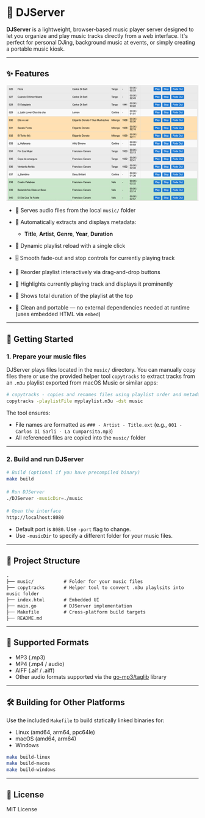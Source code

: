# 🎵 DJServer

**DJServer** is a lightweight, browser-based music player server designed to let you organize and play music tracks directly from a web interface. It's perfect for personal DJing, background music at events, or simply creating a portable music kiosk.

---

## ✨ Features

![DJserver](DJserver.png)

* 📁 Serves audio files from the local `music/` folder
* 🧠 Automatically extracts and displays metadata:

  * **Title**, **Artist**, **Genre**, **Year**, **Duration**
* 🔄 Dynamic playlist reload with a single click
* 🎚️ Smooth fade-out and stop controls for currently playing track
* 🔀 Reorder playlist interactively via drag-and-drop buttons
* 🎨 Highlights currently playing track and displays it prominently
* 🧮 Shows total duration of the playlist at the top
* 💾 Clean and portable — no external dependencies needed at runtime (uses embedded HTML via `embed`)

---

## 🚀 Getting Started

### 1. Prepare your music files

DJServer plays files located in the `music/` directory. You can manually copy files there or use the provided helper tool `copytracks` to extract tracks from an `.m3u` playlist exported from macOS Music or similar apps:

```bash
# copytracks - copies and renames files using playlist order and metadata
copytracks -playlistFile myplaylist.m3u -dst music
```

The tool ensures:

* File names are formatted as `### - Artist - Title.ext` (e.g., `001 - Carlos Di Sarli - La Cumparsita.mp3`)
* All referenced files are copied into the `music/` folder

---

### 2. Build and run DJServer

```bash
# Build (optional if you have precompiled binary)
make build

# Run DJServer
./DJServer -musicDir=./music

# Open the interface
http://localhost:8080
```

* Default port is `8080`. Use `-port` flag to change.
* Use `-musicDir` to specify a different folder for your music files.

---

## 📂 Project Structure

```
.
├── music/           # Folder for your music files
├── copytracks       # Helper tool to convert .m3u playlsits into music folder 
├── index.html       # Embedded UI
├── main.go          # DJServer implementation
├── Makefile         # Cross-platform build targets
├── README.md
```

---

## 🧪 Supported Formats

* MP3 (.mp3)
* MP4 (.mp4 / audio)
* AIFF (.aif / .aiff)
* Other audio formats supported via the [go-mp3/taglib](https://pkg.go.dev/github.com/dhowden/tag) library

---

## 🛠️ Building for Other Platforms

Use the included `Makefile` to build statically linked binaries for:

* Linux (amd64, arm64, ppc64le)
* macOS (amd64, arm64)
* Windows

```bash
make build-linux
make build-macos
make build-windows
```

---

## 📌 License

MIT License
